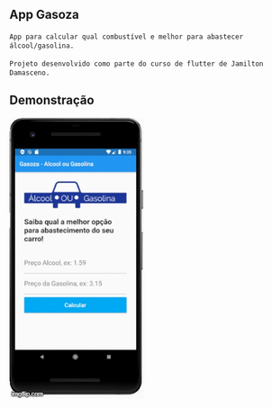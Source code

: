 ## App Gasoza

    App para calcular qual combustível e melhor para abastecer álcool/gasolina.

    Projeto desenvolvido como parte do curso de flutter de Jamilton Damasceno.


## Demonstração
![Gasoza](https://github.com/ThiagoRipardoDeLima/gasoza/blob/master/assets/screen/gasoza.gif)